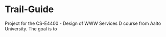 # Trail-Guide
Project for the CS-E4400 - Design of WWW Services D course from Aalto University. The goal is to
